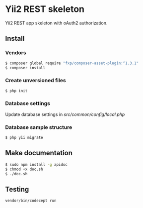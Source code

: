 # Yii2 REST skeleton
Yii2 REST app skeleton with oAuth2 authorization.

## Install
### Vendors
```bash
$ composer global require "fxp/composer-asset-plugin:^1.3.1"
$ composer install
```
### Create unversioned files
```bash
$ php init
```

### Database settings
Update database settings in *src/common/config/local.php*

### Database sample structure
```bash
$ php yii migrate
```

## Make documentation
```bash
$ sudo npm install -g apidoc
$ chmod +x doc.sh
$ ./doc.sh
```

## Testing
```bash
vendor/bin/codecept run 
```